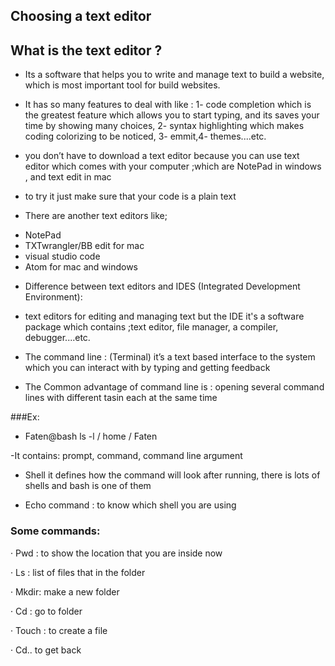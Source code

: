  ## Choosing a text editor 


## What is the text editor ?

  -  Its a software that helps you to write and manage text to build a website, which is most important tool for build  websites.

- It has so many features to deal with like : 1- code completion which is the greatest feature which allows you to start typing, and its saves your time by showing many choices, 2- syntax highlighting which makes coding colorizing to be noticed, 3- emmit,4- themes....etc.

- you don’t have to download a text editor because you can use text editor which comes with your computer ;which are NotePad in windows , and text edit in mac

- to try it just make sure that your code is a plain text

 

- There are another text editors like;

* NotePad
* TXTwrangler/BB edit for mac
* visual studio code
* Atom for mac and windows
 

- Difference between text editors and IDES (Integrated Development Environment):

- text editors for editing and managing text but the IDE it's a software package which contains ;text editor, file manager, a compiler, debugger....etc.

 

- The command line : (Terminal) it’s a text based interface to the system which you can interact with by typing and getting feedback

- The Common advantage of command line is : opening several command lines with different tasin each at the same time

###Ex:

- Faten@bash ls -l / home / Faten

-It contains: prompt, command, command line argument

- Shell it defines how the command will look after running, there is lots of shells and bash is one of them

- Echo command : to know which shell you are using

 

### Some commands:

·       Pwd : to show the location that you are inside now

·       Ls : list of files that in the folder

·       Mkdir: make a new folder

·       Cd : go to folder

·       Touch : to create a file

·       Cd.. to get back